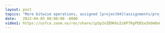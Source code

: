 ```yaml
---
layout: post
topics: "More bitwise operations, assigned [project04](assignments/project04.html) due 4/12"
date:   2022-04-05 08:00:00 -0800
video1: https://usfca.zoom.us/rec/share/ipSp2nZB9KkLEz6P76gPEB1w3Xdm8oOoAw5f2Ujrz_phd8irdUGX2ZZrvwSRJivN.LlnJneckTB6lpJ3I
---
```

